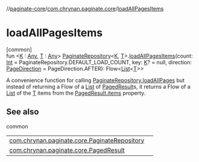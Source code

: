 //[paginate-core](../../index.md)/[com.chrynan.paginate.core](index.md)/[loadAllPagesItems](load-all-pages-items.md)

# loadAllPagesItems

[common]\
fun &lt;[K](load-all-pages-items.md) : [Any](https://kotlinlang.org/api/latest/jvm/stdlib/kotlin/-any/index.html), [T](load-all-pages-items.md) : [Any](https://kotlinlang.org/api/latest/jvm/stdlib/kotlin/-any/index.html)&gt; [PaginateRepository](-paginate-repository/index.md)&lt;[K](load-all-pages-items.md), [T](load-all-pages-items.md)&gt;.[loadAllPagesItems](load-all-pages-items.md)(count: [Int](https://kotlinlang.org/api/latest/jvm/stdlib/kotlin/-int/index.html) = PaginateRepository.DEFAULT_LOAD_COUNT, key: [K](load-all-pages-items.md)? = null, direction: [PageDirection](-page-direction/index.md) = PageDirection.AFTER): Flow&lt;[List](https://kotlinlang.org/api/latest/jvm/stdlib/kotlin.collections/-list/index.html)&lt;[T](load-all-pages-items.md)&gt;&gt;

A convenience function for calling [PaginateRepository.loadAllPages](-paginate-repository/load-all-pages.md) but instead of returning a Flow of a [List](https://kotlinlang.org/api/latest/jvm/stdlib/kotlin.collections/-list/index.html) of [PagedResult](-paged-result/index.md)s, it returns a Flow of a [List](https://kotlinlang.org/api/latest/jvm/stdlib/kotlin.collections/-list/index.html) of the [T](load-all-pages-items.md) items from the [PagedResult.items](-paged-result/items.md) property.

## See also

common

| | |
|---|---|
| [com.chrynan.paginate.core.PaginateRepository](-paginate-repository/load-all-pages.md) |  |
| [com.chrynan.paginate.core.PagedResult](-paged-result/items.md) |  |
